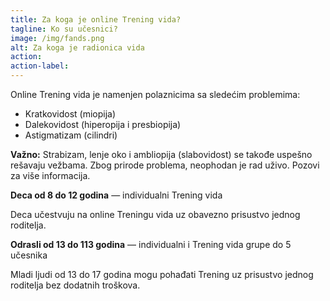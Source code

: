 ```yaml
---
title: Za koga je online Trening vida?
tagline: Ko su učesnici?
image: /img/fands.png
alt: Za koga je radionica vida
action:
action-label:
---
```

Online Trening vida je namenjen polaznicima sa sledećim problemima:

- Kratkovidost (miopija)
- Dalekovidost (hiperopija i presbiopija)
- Astigmatizam (cilindri)

**Važno:** Strabizam, lenje oko i ambliopija (slabovidost) se takođe uspešno rešavaju vežbama. Zbog prirode problema, neophodan je rad uživo. Pozovi za više informacija.

**Deca od 8 do 12 godina** — individualni Trening vida

Deca učestvuju na online Treningu vida uz obavezno prisustvo jednog roditelja.

**Odrasli od 13 do 113 godina** — individualni i Trening vida grupe do 5 učesnika

Mladi ljudi od 13 do 17 godina mogu pohađati Trening uz prisustvo jednog roditelja bez dodatnih troškova.
